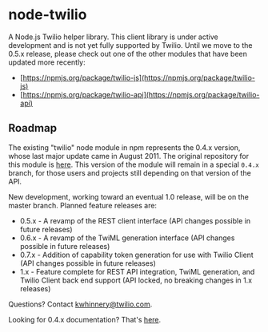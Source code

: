 # node-twilio

A Node.js Twilio helper library.  This client library is under active development and is not yet fully supported by Twilio.  Until we move to the 0.5.x release, please check out one of the other modules that have been updated more recently:

* [https://npmjs.org/package/twilio-js](https://npmjs.org/package/twilio-js)
* [https://npmjs.org/package/twilio-api](https://npmjs.org/package/twilio-api)

## Roadmap

The existing "twilio" node module in npm represents the 0.4.x version, whose last major update came in August 2011.  The original repository for this module is [here](https://github.com/sjwalter/node-twilio).  This version of the module will remain in a special `0.4.x` branch, for those users and projects still depending on that version of the API.

New development, working toward an eventual 1.0 release, will be on the master branch.  Planned feature releases are:

* 0.5.x - A revamp of the REST client interface (API changes possible in future releases)
* 0.6.x - A revamp of the TwiML generation interface (API changes possible in future releases)
* 0.7.x - Addition of capability token generation for use with Twilio Client (API changes possible in future releases)
* 1.x - Feature complete for REST API integration, TwiML generation, and Twilio Client back end support (API locked, no breaking changes in 1.x releases)

Questions? Contact [kwhinnery@twilio.com](mailto:kwhinnery@twilio.com).

Looking for 0.4.x documentation?  That's [here](https://github.com/kwhinnery/twilio-node/blob/master/README-0-3-x.md).